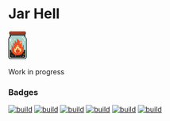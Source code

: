 # Jar Hell

![jarhell](web/static/jarhell.png)

Work in progress

### Badges

[![build](https://jarhell.harrel.dev/api/v1/badges/size/dev.harrel:json-schema)](https://jarhell.harrel.dev/packages/dev.harrel:json-schema)
[![build](https://jarhell.harrel.dev/api/v1/badges/total_size/dev.harrel:json-schema)](https://jarhell.harrel.dev/packages/dev.harrel:json-schema)
[![build](https://jarhell.harrel.dev/api/v1/badges/bytecode/dev.harrel:json-schema)](https://jarhell.harrel.dev/packages/dev.harrel:json-schema)
[![build](https://jarhell.harrel.dev/api/v1/badges/effective_bytecode/dev.harrel:json-schema)](https://jarhell.harrel.dev/packages/dev.harrel:json-schema)
[![build](https://jarhell.harrel.dev/api/v1/badges/dependencies/dev.harrel:json-schema)](https://jarhell.harrel.dev/packages/dev.harrel:json-schema)
[![build](https://jarhell.harrel.dev/api/v1/badges/optional_dependencies/dev.harrel:json-schema)](https://jarhell.harrel.dev/packages/dev.harrel:json-schema)
